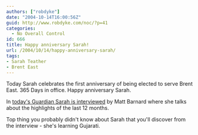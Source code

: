 ```yaml
---
authors: ["robdyke"]
date: "2004-10-14T16:00:56Z"
guid: http://www.robdyke.com/noc/?p=41
categories:
  - No Overall Control
id: 666
title: Happy anniversary Sarah!
url: /2004/10/14/happy-anniversary-sarah/
tags:
- Sarah Teather
- Brent East
---
```

Today Sarah celebrates the first anniversary of being elected to serve Brent East. 365 Days in office. Happy anniversary Sarah.

In [today's Guardian Sarah is interviewed](http://politics.guardian.co.uk/libdems/story/0,9061,1326510,00.html) by Matt Barnard where she talks about the highlights of the last 12 months.

Top thing you probably didn't know about Sarah that you'll discover from the interview - she's learning Gujarati.